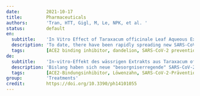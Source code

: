 ```yaml
---
date:          2021-10-17
title:         Pharmaceuticals
authors:       'Tran, HTT, Gigl, M, Le, NPK, et al. '
status:        default
en:
  subtitle:    'In Vitro Effect of Taraxacum officinale Leaf Aqueous Extract on the Interaction between ACE2 Cell Surface Receptor and SARS-CoV-2 Spike Protein D614 and Four Mutants'
  description: 'To date, there have been rapidly spreading new SARS-CoV-2 “variants of concern”. They all contain multiple mutations in the ACE2 receptor recognition site of the spike protein, compared to the original Wuhan sequence, which is of great concern, because of their potential for immune escape. Here we report on the efficacy of common dandelion (Taraxacum officinale) to block protein–protein interaction of SARS-COV-2 spike to the human ACE2 receptor. This could be shown for the wild type and mutant forms (D614G, N501Y, and a mix of K417N, E484K, and N501Y) in human HEK293-hACE2 kidney and A549-hACE2-TMPRSS2 lung cells. High-molecular-weight compounds in the water-based extract account for this effect. Infection of the lung cells using SARS-CoV-2 spike D614 and spike Delta (B.1.617.2) variant pseudotyped lentivirus particles was efficiently prevented by the extract and so was virus-triggered pro-inflammatory interleukin 6 secretion. Modern herbal monographs consider the usage of this medicinal plant as safe. Thus, the in vitro results reported here should encourage further research on the clinical relevance and applicability of the extract as prevention strategy for SARS-CoV-2 infection in terms of a non-invasive, oral post-exposure prophylaxis. '
  tags:        [ACE2 binding inhibitor, dandelion, SARS-CoV-2 prevention, S1 spike mutation]
de:
  subtitle:    'In-vitro-Effekt des wässrigen Extrakts aus Taraxacum officinale-(Löwenzahn-)Blättern auf die Interaktion zwischen dem ACE2-Zelloberflächenrezeptor und dem SARS-CoV-2-Spike-Protein D614 und vier Mutanten'
  description: 'Bislang haben sich neue "besorgniserregende" SARS-CoV-2-Varianten rasch ausgebreitet. Sie alle enthalten im Vergleich zur ursprünglichen Wuhan-Sequenz mehrere Mutationen in der ACE2-Rezeptor-Erkennungsstelle des Spike-Proteins, was wegen ihres Potenzials zur Immunflucht Anlass zu großer Sorge gibt. Hier berichten wir über die Wirksamkeit von Löwenzahn (Taraxacum officinale) zur Blockierung der Protein-Protein-Interaktion von SARS-COV-2-Spike mit dem menschlichen ACE2-Rezeptor. Dies konnte für die Wildtyp- und Mutantenformen (D614G, N501Y und eine Mischung aus K417N, E484K und N501Y) in menschlichen HEK293-hACE2-Nieren- und A549-hACE2-TMPRSS2-Lungenzellen gezeigt werden. Die hochmolekularen Verbindungen im wässrigen Extrakt sind für diese Wirkung verantwortlich. Die Infektion der Lungenzellen mit pseudotypisierten Lentiviruspartikeln der SARS-CoV-2-Spike D614- und Spike Delta (B.1.617.2)-Variante wurde durch den Extrakt wirksam verhindert, ebenso wie die durch das Virus ausgelöste proinflammatorische Interleukin 6-Sekretion. Moderne Kräutermonographien betrachten die Verwendung dieser Heilpflanze als sicher. Die hier berichteten In-vitro-Ergebnisse sollten daher zu weiteren Forschungen über die klinische Relevanz und Anwendbarkeit des Extrakts als Präventionsstrategie für SARS-CoV-2-Infektionen im Sinne einer nicht-invasiven, oralen Postexpositionsprophylaxe anregen.' 
  tags:        [ACE2-Bindungsinhibitor, Löwenzahn, SARS-CoV-2-Prävention, S1-Spike-Mutation]
group:         'Treatments'
credit:        https://doi.org/10.3390/ph14101055
---
```

